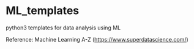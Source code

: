# ML_templates
python3 templates for data analysis using ML

Reference: Machine Learning A-Z (https://www.superdatascience.com/)
